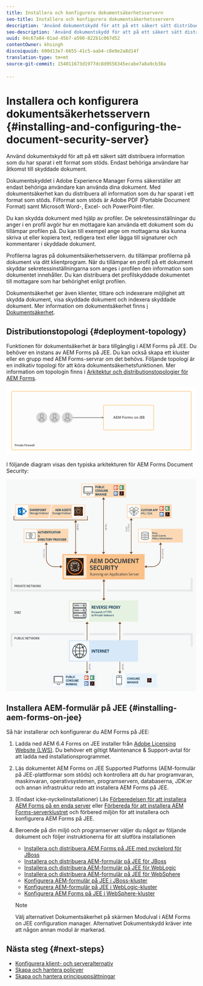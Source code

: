 ```yaml
---
title: Installera och konfigurera dokumentsäkerhetsservern
seo-title: Installera och konfigurera dokumentsäkerhetsservern
description: 'Använd dokumentskydd för att på ett säkert sätt distribuera information som du har sparat i ett format som stöds. Endast behöriga användare har åtkomst till skyddade dokument. '
seo-description: 'Använd dokumentskydd för att på ett säkert sätt distribuera information som du har sparat i ett format som stöds. Endast behöriga användare har åtkomst till skyddade dokument. '
uuid: 04c67a84-01ad-45b7-a590-822b1c067d52
contentOwner: khsingh
discoiquuid: 600d13e7-6655-41c5-aab4-c8e9e2a8d14f
translation-type: tm+mt
source-git-commit: 154011673d1977dc8d9556345ecabe7a8a9cb38a

---
```



# Installera och konfigurera dokumentsäkerhetsservern {#installing-and-configuring-the-document-security-server}

Använd dokumentskydd för att på ett säkert sätt distribuera information som du har sparat i ett format som stöds. Endast behöriga användare har åtkomst till skyddade dokument.

Dokumentskyddet i Adobe Experience Manager Forms säkerställer att endast behöriga användare kan använda dina dokument. Med dokumentsäkerhet kan du distribuera all information som du har sparat i ett format som stöds. Filformat som stöds är Adobe PDF (Portable Document Format) samt Microsoft Word-, Excel- och PowerPoint-filer.

Du kan skydda dokument med hjälp av profiler. De sekretessinställningar du anger i en profil avgör hur en mottagare kan använda ett dokument som du tillämpar profilen på. Du kan till exempel ange om mottagarna ska kunna skriva ut eller kopiera text, redigera text eller lägga till signaturer och kommentarer i skyddade dokument.

Profilerna lagras på dokumentsäkerhetsservern. du tillämpar profilerna på dokument via ditt klientprogram. När du tillämpar en profil på ett dokument skyddar sekretessinställningarna som anges i profilen den information som dokumentet innehåller. Du kan distribuera det profilskyddade dokumentet till mottagare som har behörighet enligt profilen.

Dokumentsäkerhet ger även klienter, tittare och indexerare möjlighet att skydda dokument, visa skyddade dokument och indexera skyddade dokument. Mer information om dokumentsäkerhet finns [i Dokumentsäkerhet](/help/forms/using/admin-help/document-security.md).

## Distributionstopologi {#deployment-topology}

Funktionen för dokumentsäkerhet är bara tillgänglig i AEM Forms på JEE. Du behöver en instans av AEM Forms på JEE. Du kan också skapa ett kluster eller en grupp med AEM Forms-servrar om det behövs. Följande topologi är en indikativ topologi för att köra dokumentsäkerhetsfunktionen. Mer information om topologin finns i [Arkitektur och distributionstopologier för AEM Forms](aem-forms-architecture-deployment.md).

<!--fix above link-->

![](do-not-localize/document-security-server_topology.png)

I följande diagram visas den typiska arkitekturen för AEM Forms Document Security:

![](do-not-localize/document-security-typical-environment.png)

## Installera AEM-formulär på JEE {#installing-aem-forms-on-jee}

Så här installerar och konfigurerar du AEM Forms på JEE:

1. Ladda ned AEM 6.4 Forms on JEE installer från [Adobe Licensing Website (LWS)](https://licensing.adobe.com/). Du behöver ett giltigt Maintenance &amp; Support-avtal för att ladda ned installationsprogrammet.
1. Läs dokumentet [](/help/forms/using/aem-forms-jee-supported-platforms.md) AEM Forms on JEE Supported Platforms (AEM-formulär på JEE-plattformar som stöds) och kontrollera att du har programvaran, maskinvaran, operativsystemen, programservern, databaserna, JDK:er och annan infrastruktur redo att installera AEM Forms på JEE.
1. (Endast icke-nyckelinstallationer) Läs [Förberedelsen för att installera AEM Forms på en enda server](https://www.adobe.com/go/learn_aemforms_prepareInstallsingle_64) eller [Förbereda för att installera AEM Forms-serverklustret](https://www.adobe.com/go/learn_aemforms_prepareInstallcluster_64) och förbered miljön för att installera och konfigurera AEM Forms på JEE.
1. Beroende på din miljö och programserver väljer du något av följande dokument och följer instruktionerna för att slutföra installationen

   * [Installera och distribuera AEM Forms på JEE med nyckelord för JBoss](https://www.adobe.com/go/learn_aemforms_installTurnkey_64)
   * [Installera och distribuera AEM-formulär på JEE för JBoss](https://www.adobe.com/go/learn_aemforms_installJBoss_64)
   * [Installera och distribuera AEM-formulär på JEE för WebLogic](https://www.adobe.com/go/learn_aemforms_installWebLogic_64)
   * [Installera och distribuera AEM-formulär på JEE för WebSphere](https://www.adobe.com/go/learn_aemforms_installWebSphere_64)
   * [Konfigurera AEM-formulär på JEE i JBoss-kluster](https://www.adobe.com/go/learn_aemforms_clusterJBoss_64)
   * [Konfigurera AEM-formulär på JEE i WebLogic-kluster](https://www.adobe.com/go/learn_aemforms_clusterWebLogic_64)
   * [Konfigurera AEM Forms på JEE i WebSphere-kluster](https://www.adobe.com/go/learn_aemforms_clusterWebSphere_64)
   >[!NOTE]
   >
   >Välj alternativet Dokumentsäkerhet på skärmen Modulval i AEM Forms on JEE configuration manager. Alternativet Dokumentskydd kräver inte att någon annan modul är markerad.

## Nästa steg {#next-steps}

* [Konfigurera klient- och serveralternativ](/help/forms/using/admin-help/configuring-client-server-options.md)
* [Skapa och hantera policyer](/help/forms/using/admin-help/creating-policies.md)
* [Skapa och hantera principuppsättningar](/help/forms/using/admin-help/creating-policy-sets.md)
